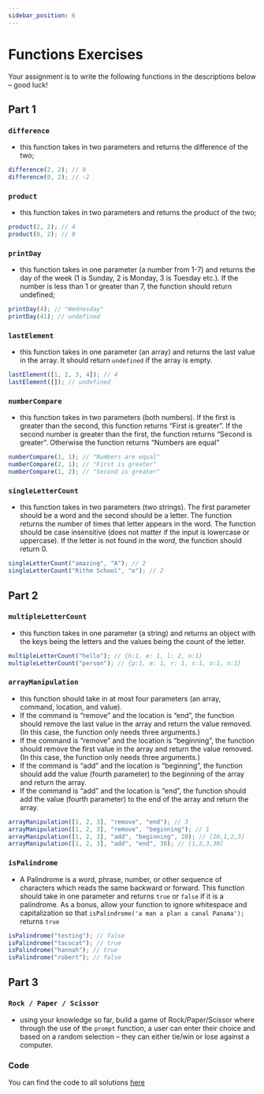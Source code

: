 ```yaml
---
sidebar_position: 6
---
```


# Functions Exercises

Your assignment is to write the following functions in the descriptions below – good luck!

## Part 1

### `difference`

- this function takes in two parameters and returns the difference of the two;

```js
difference(2, 2); // 0
difference(0, 2); // -2
```

### `product`

- this function takes in two parameters and returns the product of the two;

```js
product(2, 2); // 4
product(0, 2); // 0
```

### `printDay`

- this function takes in one parameter (a number from 1-7) and returns the day of the week (1 is Sunday, 2 is Monday, 3 is Tuesday etc.). If the number is less than 1 or greater than 7, the function should return undefined;

```js
printDay(4); // "Wednesday"
printDay(41); // undefined
```

### `lastElement`

- this function takes in one parameter (an array) and returns the last value in the array. It should return `undefined` if the array is empty.

```js
lastElement([1, 2, 3, 4]); // 4
lastElement([]); // undefined
```

### `numberCompare`

- this function takes in two parameters (both numbers). If the first is greater than the second, this function returns “First is greater”. If the second number is greater than the first, the function returns “Second is greater”. Otherwise the function returns “Numbers are equal”

```js
numberCompare(1, 1); // "Numbers are equal"
numberCompare(2, 1); // "First is greater"
numberCompare(1, 2); // "Second is greater"
```

### `singleLetterCount`

- this function takes in two parameters (two strings). The first parameter should be a word and the second should be a letter. The function returns the number of times that letter appears in the word. The function should be case insensitive (does not matter if the input is lowercase or uppercase). If the letter is not found in the word, the function should return 0.

```js
singleLetterCount("amazing", "A"); // 2
singleLetterCount("Rithm School", "o"); // 2
```

## Part 2

### `multipleLetterCount`

- this function takes in one parameter (a string) and returns an object with the keys being the letters and the values being the count of the letter.

```js
multipleLetterCount("hello"); // {h:1, e: 1, l: 2, o:1}
multipleLetterCount("person"); // {p:1, e: 1, r: 1, s:1, o:1, n:1}
```

### `arrayManipulation`

- this function should take in at most four parameters (an array, command, location, and value).
- If the command is “remove” and the location is “end”, the function should remove the last value in the array and return the value removed. (In this case, the function only needs three arguments.)
- If the command is “remove” and the location is “beginning”, the function should remove the first value in the array and return the value removed. (In this case, the function only needs three arguments.)
- If the command is “add” and the location is “beginning”, the function should add the value (fourth parameter) to the beginning of the array and return the array.
- If the command is “add” and the location is “end”, the function should add the value (fourth parameter) to the end of the array and return the array.

```js
arrayManipulation([1, 2, 3], "remove", "end"); // 3
arrayManipulation([1, 2, 3], "remove", "beginning"); // 1
arrayManipulation([1, 2, 3], "add", "beginning", 20); // [20,1,2,3]
arrayManipulation([1, 2, 3], "add", "end", 30); // [1,2,3,30]
```

### `isPalindrome`

- A Palindrome is a word, phrase, number, or other sequence of characters which reads the same backward or forward. This function should take in one parameter and returns `true` or `false` if it is a palindrome. As a bonus, allow your function to ignore whitespace and capitalization so that `isPalindrome('a man a plan a canal Panama');` returns `true`

```js
isPalindrome("testing"); // false
isPalindrome("tacocat"); // true
isPalindrome("hannah"); // true
isPalindrome("robert"); // false
```

## Part 3

### `Rock / Paper / Scissor`

- using your knowledge so far, build a game of Rock/Paper/Scissor where through the use of the `prompt` function, a user can enter their choice and based on a random selection – they can either tie/win or lose against a computer.

### Code

You can find the code to all solutions [here](https://github.com/Codust-SIR/Codust-Tutorial/blob/main/solutions/basic_js/function_exercise.js)
